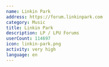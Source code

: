 ```yaml
---
name: Linkin Park
address: https://forum.linkinpark.com
category: Music
title: Linkin Park
description: LP / LPU Forums
userCount: 114697
icon: linkin-park.png
activity: very high
language: en
---
```

